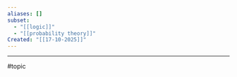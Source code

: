 ```yaml
---
aliases: []
subset:
  - "[[logic]]"
  - "[[probability theory]]"
Created: "[[17-10-2025]]"
---
```




--- 
#topic 

